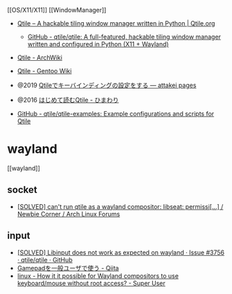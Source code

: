 [[OS/X11/X11]]
[[WindowManager]]

- [Qtile – A hackable tiling window manager written in Python | Qtile.org](http://www.qtile.org/)
	- [GitHub - qtile/qtile: A full-featured, hackable tiling window manager written and configured in Python (X11 + Wayland)](https://github.com/qtile/qtile)
	
- [Qtile - ArchWiki](https://wiki.archlinux.jp/index.php/Qtile)
- [Qtile - Gentoo Wiki](https://wiki.gentoo.org/wiki/Qtile)

- @2019 [Qtileでキーバインディングの設定をする — attakei pages](https://attakei.net/blog/2019/qtile-keybindings/)
- @2016 [はじめて読むQtile - ひまわり](https://himaaaatti.hatenablog.jp/entry/2016/04/13/200356)
- [GitHub - qtile/qtile-examples: Example configurations and scripts for Qtile](https://github.com/qtile/qtile-examples)

# wayland
[[wayland]]

## socket
- [[SOLVED] can't run qtile as a wayland compositor: libseat: permissi[…] / Newbie Corner / Arch Linux Forums](https://bbs.archlinux.org/viewtopic.php?id=274869)

## input
- [[SOLVED] Libinput does not work as expected on wayland · Issue #3756 · qtile/qtile · GitHub](https://github.com/qtile/qtile/issues/3756)
- [Gamepadを一般ユーザで使う - Qiita](https://qiita.com/tukiyo3/items/3a5c01a3382e55889598)
- [linux - How it it possible for Wayland compositors to use keyboard/mouse without root access? - Super User](https://superuser.com/questions/1715426/how-it-it-possible-for-wayland-compositors-to-use-keyboard-mouse-without-root-ac)


